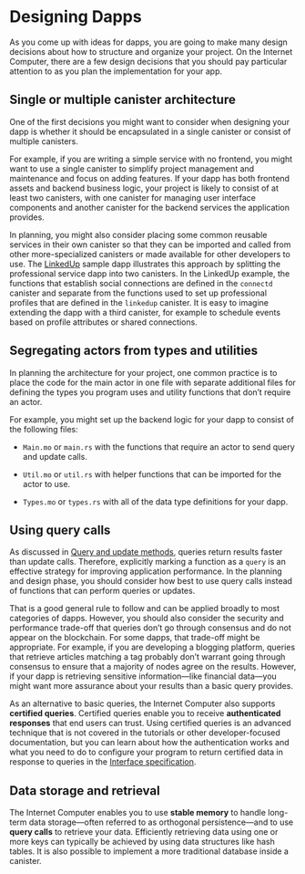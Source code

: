 # Designing Dapps

As you come up with ideas for dapps, you are going to make many design decisions about how to structure and organize your project. On the Internet Computer, there are a few design decisions that you should pay particular attention to as you plan the implementation for your app.

## Single or multiple canister architecture

One of the first decisions you might want to consider when designing your dapp is whether it should be encapsulated in a single canister or consist of multiple canisters.

For example, if you are writing a simple service with no frontend, you might want to use a single canister to simplify project management and maintenance and focus on adding features. If your dapp has both frontend assets and backend business logic, your project is likely to consist of at least two canisters, with one canister for managing user interface components and another canister for the backend services the application provides.

In planning, you might also consider placing some common reusable services in their own canister so that they can be imported and called from other more-specialized canisters or made available for other developers to use. The [LinkedUp](https://github.com/dfinity/linkedup) sample dapp illustrates this approach by splitting the professional service dapp into two canisters. In the LinkedUp example, the functions that establish social connections are defined in the `connectd` canister and separate from the functions used to set up professional profiles that are defined in the `linkedup` canister. It is easy to imagine extending the dapp with a third canister, for example to schedule events based on profile attributes or shared connections.

## Segregating actors from types and utilities

In planning the architecture for your project, one common practice is to place the code for the main actor in one file with separate additional files for defining the types you program uses and utility functions that don’t require an actor.

For example, you might set up the backend logic for your dapp to consist of the following files:

-   `Main.mo` or `main.rs` with the functions that require an actor to send query and update calls.

-   `Util.mo` or `util.rs` with helper functions that can be imported for the actor to use.

-   `Types.mo` or `types.rs` with all of the data type definitions for your dapp.

## Using query calls

As discussed in [Query and update methods](../../../concepts/canisters-code#query-update), queries return results faster than update calls. Therefore, explicitly marking a function as a `query` is an effective strategy for improving application performance. In the planning and design phase, you should consider how best to use query calls instead of functions that can perform queries or updates.

That is a good general rule to follow and can be applied broadly to most categories of dapps. However, you should also consider the security and performance trade-off that queries don’t go through consensus and do not appear on the blockchain. For some dapps, that trade-off might be appropriate. For example, if you are developing a blogging platform, queries that retrieve articles matching a tag probably don’t warrant going through consensus to ensure that a majority of nodes agree on the results. However, if your dapp is retrieving sensitive information—like financial data—you might want more assurance about your results than a basic query provides.

As an alternative to basic queries, the Internet Computer also supports **certified queries**. Certified queries enable you to receive **authenticated responses** that end users can trust. Using certified queries is an advanced technique that is not covered in the tutorials or other developer-focused documentation, but you can learn about how the authentication works and what you need to do to configure your program to return certified data in response to queries in the [Interface specification](../../../references/ic-interface-spec.md).

## Data storage and retrieval

The Internet Computer enables you to use **stable memory** to handle long-term data storage—often referred to as orthogonal persistence—and to use **query calls** to retrieve your data. Efficiently retrieving data using one or more keys can typically be achieved by using data structures like hash tables. It is also possible to implement a more traditional database inside a canister.
